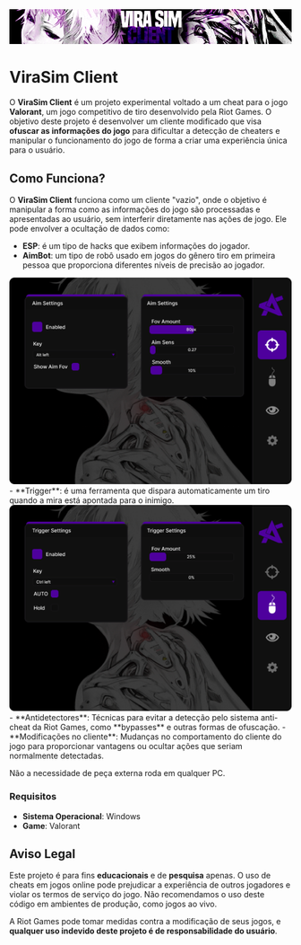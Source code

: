 <img src="imgs/virasim.png" alt="virasim">

# ViraSim Client

O **ViraSim Client** é um projeto experimental voltado a um cheat para o jogo **Valorant**, um jogo competitivo de tiro desenvolvido pela Riot Games. O objetivo deste projeto é desenvolver um cliente modificado que visa **ofuscar as informações do jogo** para dificultar a detecção de cheaters e manipular o funcionamento do jogo de forma a criar uma experiência única para o usuário.

## Como Funciona?

O **ViraSim Client** funciona como um cliente "vazio", onde o objetivo é manipular a forma como as informações do jogo são processadas e apresentadas ao usuário, sem interferir diretamente nas ações de jogo. Ele pode envolver a ocultação de dados como:

- **ESP**: é um tipo de hacks que exibem informações do jogador.
- **AimBot**: um tipo de robô usado em jogos do gênero tiro em primeira pessoa que proporciona diferentes níveis de precisão ao jogador.
<img src="imgs/Tela 1.png" alt="tela1">
- **Trigger**: é uma ferramenta que dispara automaticamente um tiro quando a mira está apontada para o inimigo.
<img src="imgs/Tela 2.png" alt="tela2">
- **Antidetectores**: Técnicas para evitar a detecção pelo sistema anti-cheat da Riot Games, como **bypasses** e outras formas de ofuscação.
- **Modificações no cliente**: Mudanças no comportamento do cliente do jogo para proporcionar vantagens ou ocultar ações que seriam normalmente detectadas.

Não a necessidade de peça externa roda em qualquer PC.

### Requisitos

- **Sistema Operacional**: Windows
- **Game**: Valorant 

## Aviso Legal

Este projeto é para fins **educacionais** e de **pesquisa** apenas. O uso de cheats em jogos online pode prejudicar a experiência de outros jogadores e violar os termos de serviço do jogo. Não recomendamos o uso deste código em ambientes de produção, como jogos ao vivo.

A Riot Games pode tomar medidas contra a modificação de seus jogos, e **qualquer uso indevido deste projeto é de responsabilidade do usuário**.
